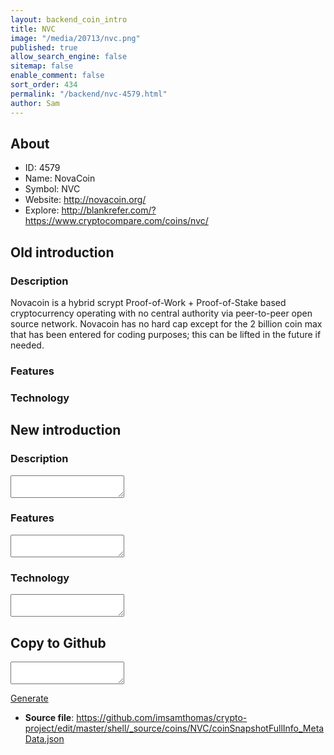 ```yaml
---
layout: backend_coin_intro
title: NVC
image: "/media/20713/nvc.png"
published: true
allow_search_engine: false
sitemap: false
enable_comment: false
sort_order: 434
permalink: "/backend/nvc-4579.html"
author: Sam
---
```


## About

- ID: 4579
- Name: NovaCoin
- Symbol: NVC
- Website: http://novacoin.org/
- Explore: http://blankrefer.com/?https://www.cryptocompare.com/coins/nvc/


## Old introduction

### Description

<p>Novacoin is a hybrid scrypt Proof-of-Work + Proof-of-Stake based cryptocurrency operating with no central authority via peer-to-peer open source network. Novacoin has no hard cap except for the 2 billion coin max that has been entered for coding purposes; this can be lifted in the future if needed.</p>

### Features


### Technology




## New introduction


### Description
<textarea id="meta_description" name="description"></textarea>

### Features
<textarea id="meta_features" name="features"></textarea>

### Technology
<textarea id="meta_technology" name="technology"></textarea>


## Copy to Github

<textarea id="coinsnapshotfullinfo_metadata"></textarea>

<a href="#gen" onclick="generateMetaDatJson()">Generate</a>

- **Source file**: <a href="https://github.com/imsamthomas/crypto-project/edit/master/shell/_source/coins/NVC/coinSnapshotFullInfo_MetaData.json">https://github.com/imsamthomas/crypto-project/edit/master/shell/_source/coins/NVC/coinSnapshotFullInfo_MetaData.json</a>

